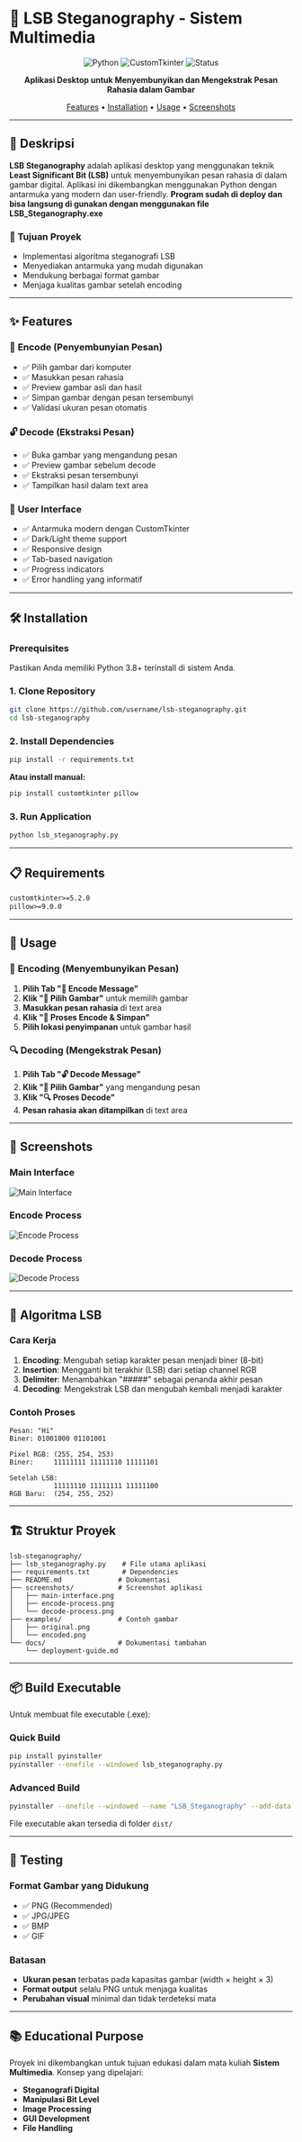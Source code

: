 # 🔐 LSB Steganography - Sistem Multimedia

<div align="center">

![Python](https://img.shields.io/badge/Python-3.8+-blue.svg)
![CustomTkinter](https://img.shields.io/badge/GUI-CustomTkinter-green.svg)
![Status](https://img.shields.io/badge/Status-Active-brightgreen.svg)

**Aplikasi Desktop untuk Menyembunyikan dan Mengekstrak Pesan Rahasia dalam Gambar**

[Features](#-features) • [Installation](#-installation) • [Usage](#-usage) • [Screenshots](#-screenshots) 

</div>

---

## 📖 Deskripsi

**LSB Steganography** adalah aplikasi desktop yang menggunakan teknik **Least Significant Bit (LSB)** untuk menyembunyikan pesan rahasia di dalam gambar digital. Aplikasi ini dikembangkan menggunakan Python dengan antarmuka yang modern dan user-friendly. **Program sudah di deploy dan bisa langsung di gunakan dengan menggunakan file LSB_Steganography.exe**

### 🎯 Tujuan Proyek
- Implementasi algoritma steganografi LSB
- Menyediakan antarmuka yang mudah digunakan
- Mendukung berbagai format gambar
- Menjaga kualitas gambar setelah encoding

---

## ✨ Features

### 🔐 **Encode (Penyembunyian Pesan)**
- ✅ Pilih gambar dari komputer
- ✅ Masukkan pesan rahasia
- ✅ Preview gambar asli dan hasil
- ✅ Simpan gambar dengan pesan tersembunyi
- ✅ Validasi ukuran pesan otomatis

### 🔓 **Decode (Ekstraksi Pesan)**
- ✅ Buka gambar yang mengandung pesan
- ✅ Preview gambar sebelum decode
- ✅ Ekstraksi pesan tersembunyi
- ✅ Tampilkan hasil dalam text area

### 🎨 **User Interface**
- ✅ Antarmuka modern dengan CustomTkinter
- ✅ Dark/Light theme support
- ✅ Responsive design
- ✅ Tab-based navigation
- ✅ Progress indicators
- ✅ Error handling yang informatif

---

## 🛠️ Installation

### Prerequisites
Pastikan Anda memiliki Python 3.8+ terinstall di sistem Anda.

### 1. Clone Repository
```bash
git clone https://github.com/username/lsb-steganography.git
cd lsb-steganography
```

### 2. Install Dependencies
```bash
pip install -r requirements.txt
```

**Atau install manual:**
```bash
pip install customtkinter pillow
```

### 3. Run Application
```bash
python lsb_steganography.py
```

---

## 📋 Requirements

```txt
customtkinter>=5.2.0
pillow>=9.0.0
```

---

## 🚀 Usage

### 📝 **Encoding (Menyembunyikan Pesan)**

1. **Pilih Tab "🔐 Encode Message"**
2. **Klik "📁 Pilih Gambar"** untuk memilih gambar
3. **Masukkan pesan rahasia** di text area
4. **Klik "🚀 Proses Encode & Simpan"**
5. **Pilih lokasi penyimpanan** untuk gambar hasil

### 🔍 **Decoding (Mengekstrak Pesan)**

1. **Pilih Tab "🔓 Decode Message"**
2. **Klik "📁 Pilih Gambar"** yang mengandung pesan
3. **Klik "🔍 Proses Decode"**
4. **Pesan rahasia akan ditampilkan** di text area

---

## 📸 Screenshots

### Main Interface
![Main Interface](screenshots/main-interface.png)

### Encode Process
![Encode Process](screenshots/encode-process.png)

### Decode Process
![Decode Process](screenshots/decode-process.png)

---

## 🔬 Algoritma LSB

### Cara Kerja
1. **Encoding**: Mengubah setiap karakter pesan menjadi biner (8-bit)
2. **Insertion**: Mengganti bit terakhir (LSB) dari setiap channel RGB
3. **Delimiter**: Menambahkan "#####" sebagai penanda akhir pesan
4. **Decoding**: Mengekstrak LSB dan mengubah kembali menjadi karakter

### Contoh Proses
```
Pesan: "Hi"
Biner: 01001000 01101001

Pixel RGB: (255, 254, 253)
Biner:     11111111 11111110 11111101

Setelah LSB:
           11111110 11111111 11111100
RGB Baru:  (254, 255, 252)
```

---

## 🏗️ Struktur Proyek

```
lsb-steganography/
├── lsb_steganography.py    # File utama aplikasi
├── requirements.txt        # Dependencies
├── README.md              # Dokumentasi
├── screenshots/           # Screenshot aplikasi
│   ├── main-interface.png
│   ├── encode-process.png
│   └── decode-process.png
├── examples/              # Contoh gambar
│   ├── original.png
│   └── encoded.png
└── docs/                  # Dokumentasi tambahan
    └── deployment-guide.md
```

---

## 📦 Build Executable

Untuk membuat file executable (.exe):

### Quick Build
```bash
pip install pyinstaller
pyinstaller --onefile --windowed lsb_steganography.py
```

### Advanced Build
```bash
pyinstaller --onefile --windowed --name "LSB_Steganography" --add-data "customtkinter;customtkinter" --hidden-import customtkinter lsb_steganography.py
```

File executable akan tersedia di folder `dist/`

---

## 🧪 Testing

### Format Gambar yang Didukung
- ✅ PNG (Recommended)
- ✅ JPG/JPEG
- ✅ BMP
- ✅ GIF

### Batasan
- **Ukuran pesan** terbatas pada kapasitas gambar (width × height × 3)
- **Format output** selalu PNG untuk menjaga kualitas
- **Perubahan visual** minimal dan tidak terdeteksi mata

---

## 📚 Educational Purpose

Proyek ini dikembangkan untuk tujuan edukasi dalam mata kuliah **Sistem Multimedia**. Konsep yang dipelajari:

- **Steganografi Digital**
- **Manipulasi Bit Level**
- **Image Processing**  
- **GUI Development**
- **File Handling**

